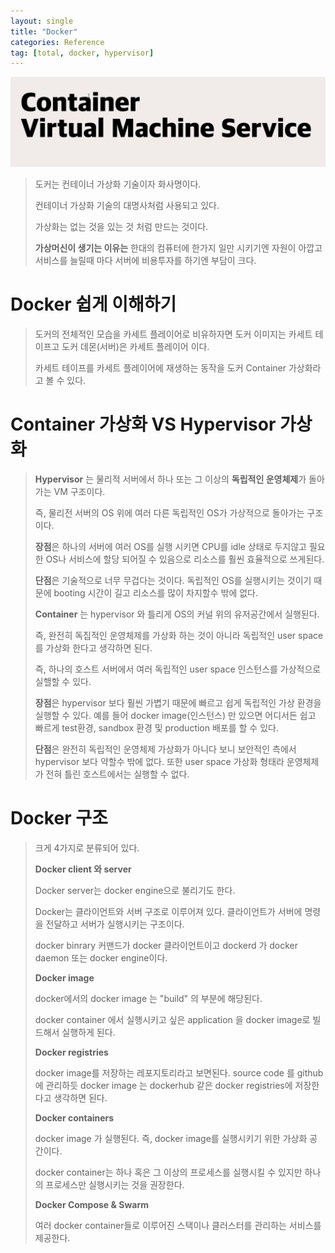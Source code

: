 ```yaml
---
layout: single
title: "Docker"
categories: Reference
tag: [total, docker, hypervisor]
---
```


![screencapture-1628435](/images/screencapture-1628435.png)

> 도커는 컨테이너 가상화 기술이자 화사명이다.
>
> 컨테이너 가상화 기술의 대명사처럼 사용되고 있다.
>
> 가상화는 없는 것을 있는 것 처럼 만드는 것이다.
>
> **가상머신이 생기는 이유는** 한대의 컴퓨터에 한가지 일만 시키기엔 자원이 아깝고 서비스를 늘릴때 마다 서버에 비용투자를 하기엔 부담이 크다.

# Docker 쉽게 이해하기

> 도커의 전체적인 모습을 카세트 플레이어로 비유하자면 도커 이미지는 카세트 테이프고 도커 데몬(서버)은 카세트 플레이어 이다.
>
> 카세트 테이프를 카세트 플레이어에 재생하는 동작을 도커 Container 가상화라고 볼 수 있다.

# Container 가상화 VS Hypervisor 가상화

> **Hypervisor** 는 물리적 서버에서 하나 또는 그 이상의 **독립적인 운영체제**가 돌아가는 VM 구조이다.
>
> 즉, 물리전 서버의 OS 위에 여러 다른 독립적인 OS가 가상적으로 돌아가는 구조이다.
>
> **장점**은 하나의 서버에 여러 OS를 실행 시키면 CPU를 idle 상태로 두지않고 필요한 OS나 서비스에 할당 되어질 수 있음으로 리소스를 훨씬 효율적으로 쓰게된다.
>
> **단점**은 기술적으로 너무 무겁다는 것이다. 독립적인 OS를 실행시키는 것이기 때문에 booting 시간이 길고 리소스를 많이 차지할수 밖에 없다.
>
> **Container** 는 hypervisor 와 틀리게 OS의 커널 위의 유저공간에서 실행된다.
>
> 즉, 완전히 독집적인 운영체제를 가상화 하는 것이 아니라 독립적인 user space를 가상화 한다고 생각하면 된다.
>
> 즉, 하나의 호스트 서버에서 여러 독립적인 user space 인스턴스를 가상적으로 실핼할 수 있다.
>
> **장점**은 hypervisor 보다 훨씬 가볍기 때문에 빠르고 쉽게 독립적인 가상 환경을 실행할 수 있다. 예를 들어 docker image(인스턴스) 만 있으면 어디서든 쉽고 빠르게 test환경, sandbox 환경 및 production 배포를 할 수 있다.
>
> **단점**은 완전히 독립적인 운영체제 가상화가 아니다 보니 보안적인 측에서 hypervisor 보다 약할수 밖에 없다. 또한 user space 가상화 형태라 운영체제가 전혀 틀린 호스트에서는 실행할 수 없다.

# Docker 구조

> 크게 4가지로 분류되어 있다.
>
> **Docker client 와 server**
>
> Docker server는 docker engine으로 불리기도 한다.
>
> Docker는 클라이언트와 서버 구조로 이루어져 있다. 클라이언트가 서버에 명령을 전달하고 서버가 실행시키는 구조이다.
>
> docker binrary 커맨드가 docker 클라이언트이고 dockerd 가 docker daemon 또는 docker engine이다.
>
> **Docker image**
>
> docker에서의 docker image 는 "build" 의 부분에 해당된다.
>
> docker container 에서 실행시키고 싶은 application 을 docker image로 빌드해서 실행하게 된다.
>
> **Docker registries**
>
> docker image를 저장하는 레포지토리라고 보면된다. source code 를 github에 관리하듯 docker image 는 dockerhub 같은 docker registries에 저장한다고 생각하면 된다.
>
> **Docker containers**
>
> docker image 가 실행된다. 즉, docker image를 실행시키기 위한 가상화 공간이다.
>
> docker container는 하나 혹은 그 이상의 프로세스를 실행시킬 수 있지만 하나의 프로세스만 실행시키는 것을 권장한다.
>
> **Docker Compose & Swarm**
>
> 여러 docker container들로 이루어진 스택이나 클러스터를 관리하는 서비스를 제공한다.
